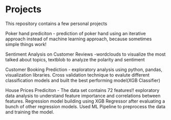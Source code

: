 # Projects
This repository contains a few personal projects 

Poker hand prediciton - prediction of poker hand using an iterative approach instead of machine learning approach, because sometimes simple things work!

Sentiment Analysis on Customer Reviews -wordclouds to visualize the most talked about topics, textblob to analyze the polarity and sentiment

Customer Booking Prediction - exploratory analysis using python, pandas, visualization libraries. Cross validation technique to evalute different classification models and built the best performing model(XGB Classifier)

House Prices Prediciton - The data set contains 72 features!! exploratory data analysis to understand feature importance and correlations between features. Regression model building using XGB Regressor after evaluating a bunch of other regression models. Used ML Pipeline to preprocess the data and training the model.
